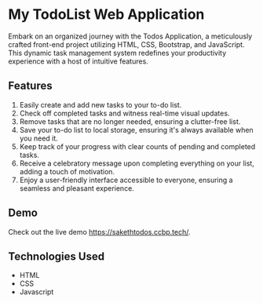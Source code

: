 # My TodoList Web Application

Embark on an organized journey with the Todos Application, a meticulously crafted front-end project utilizing HTML, CSS, Bootstrap, and JavaScript. This dynamic task management system redefines your productivity experience with a host of intuitive features.

## Features

1. Easily create and add new tasks to your to-do list.
2. Check off completed tasks and witness real-time visual updates.
3. Remove tasks that are no longer needed, ensuring a clutter-free list.
4. Save your to-do list to local storage, ensuring it's always available when you need it.
5. Keep track of your progress with clear counts of pending and completed tasks.
6. Receive a celebratory message upon completing everything on your list, adding a touch of motivation.
7. Enjoy a user-friendly interface accessible to everyone, ensuring a seamless and pleasant experience.

## Demo

Check out the live demo https://sakethtodos.ccbp.tech/.

## Technologies Used

- HTML
- CSS
- Javascript
